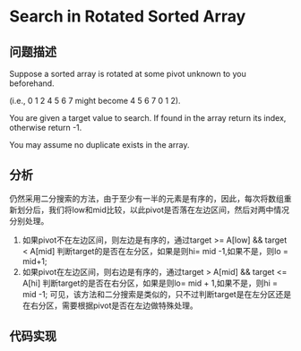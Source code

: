 # Search in Rotated Sorted Array

## 问题描述
Suppose a sorted array is rotated at some pivot unknown to you beforehand.

(i.e., 0 1 2 4 5 6 7 might become 4 5 6 7 0 1 2).

You are given a target value to search. If found in the array return its index, otherwise return -1.

You may assume no duplicate exists in the array.


## 分析
仍然采用二分搜索的方法，由于至少有一半的元素是有序的，因此，每次将数组重新划分后，我们将low和mid比较，以此pivot是否落在左边区间，然后对两中情况分别处理。
1. 如果pivot不在左边区间，则左边是有序的，通过target >= A[low] && target < A[mid] 判断target的是否在左分区，如果是则hi= mid -1,如果不是，则lo = mid+1;
2. 如果pivot在左边区间，则右边是有序的，通过target > A[mid] && target <= A[hi] 判断target的是否在右分区，如果是则lo= mid + 1,如果不是，则hi = mid -1;
可见，该方法和二分搜索是类似的，只不过判断target是在左分区还是在右分区，需要根据pivot是否在左边做特殊处理。
## 代码实现


